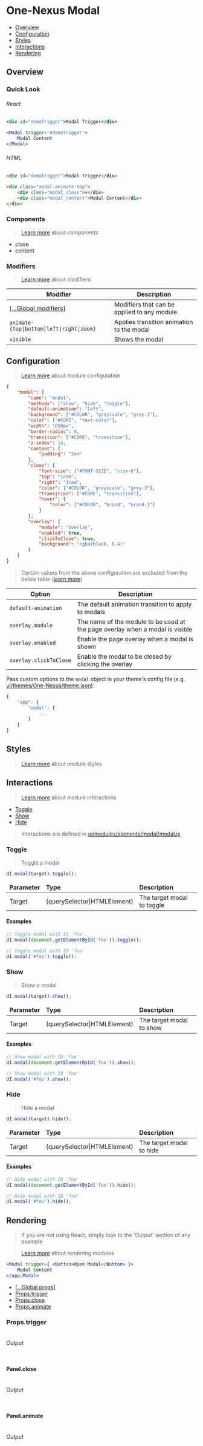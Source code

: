 # One-Nexus Modal

* [Overview](#overview)
* [Configuration](#configuration)
* [Styles](#styles)
* [Interactions](#interactions)
* [Rendering](#rendering)

## Overview

### Quick Look

###### React

```jsx
<div id="demoTrigger">Modal Trigger</div>

<Modal trigger='#demoTrigger'>
    Modal Content
</Modal>
```

###### HTML

```html
<div id="demoTrigger">Modal Trigger</div>

<div class="modal-animate-top">
    <div class="modal_close">×</div>
    <div class="modal_content">Modal Content</div>
</div>
```

### Components

> [Learn more](https://github.com/esr360/One-Nexus/wiki/Components) about components

* close
* content

### Modifiers

> [Learn more](https://github.com/esr360/One-Nexus/wiki/Modifiers) about modifiers

<table class="table">
    <thead>
        <tr>
            <th>Modifier</th>
            <th>Description</th>
        </tr>
    </thead>
    <tbody>
        <tr>
            <td><a href="https://github.com/esr360/One-Nexus/wiki/Global-Modifiers">[...Global modifiers]</a></td>
            <td>Modifiers that can be applied to any module</td>
        </tr>
        <tr>
            <td><code>animate-{top|bottom|left|right|zoom}</code></td>
            <td>Applies transition animation to the modal</td>
        </tr>
        <tr>
            <td><code>visible</code></td>
            <td>Shows the modal</td>
        </tr>
    </tbody>
</table>

## Configuration

> [Learn more](https://github.com/esr360/One-Nexus/wiki/Module-Configuration) about module configutation

```json
{
    "modal": {
        "name": "modal",
        "methods": ["show", "hide", "toggle"],
        "dafault-animation": "left",
        "background": ["#COLOR", "greyscale", "grey-1"],
        "color": ["#CORE", "text-color"],
        "width": "650px",
        "border-radius": 0,
        "transition": ["#CORE", "transition"],
        "z-index": 14,
        "content": {
            "padding": "2em"
        },
        "close": {
            "font-size": ["#FONT-SIZE", "size-6"],
            "top": "1rem",
            "right": "1rem",
            "color": ["#COLOR", "greyscale", "grey-3"],
            "transition": ["#CORE", "transition"],
            "hover": {
                "color": ["#COLOR", "brand", "brand-1"]
            }
        },
        "overlay": {
            "module": "overlay",
            "enabled": true,
            "clickToClose": true,
            "background": "rgba(black, 0.4)"
        }
    }
}
```

> Certain values from the above configuration are excluded from the below table ([learn more](https://github.com/esr360/One-Nexus/tree/master/src/ui/modules#documenting-configuration-properties))

<table class="table">
    <thead>
        <tr>
            <th>Option</th>
            <th>Description</th>
        </tr>
    </thead>
    <tbody>
        <tr>
            <td><code>default-animation</code></td>
            <td>The default animation transition to apply to modals</td>
        </tr>
        <tr>
            <td><code>overlay.module</code></td>
            <td>The name of the module to be used at the page overlay when a modal is visible</td>
        </tr>
        <tr>
            <td><code>overlay.enabled</code></td>
            <td>Enable the page overlay when a modal is shown</td>
        </tr>
        <tr>
            <td><code>overlay.clickToClose</code></td>
            <td>Enable the modal to be closed by clicking the overlay</td>
        </tr>
    </tbody>
</table>

Pass custom options to the `modal` object in your theme's config file (e.g. [ui/themes/One-Nexus/theme.json](../../../themes/One-Nexus/theme.json)):

```js
{
    "app": {
        "modal": {
            ...
        }
    }
}
```

## Styles

> [Learn more](https://github.com/esr360/One-Nexus/wiki/Styling-a-module) about module styles

## Interactions

> [Learn more](https://github.com/esr360/One-Nexus/wiki/Module-interactions) about module interactions

* [Toggle](#toggle)
* [Show](#show)
* [Hide](#hide)

> Interactions are defined in [ui/modules/elements/modal/modal.js](../../../modules/elements/modal/modal.js)

### Toggle

> Toggle a modal

```js
UI.modal(target).toggle();
```

<table>
    <thead>
        <tr>
            <td><b>Parameter</b></td>
            <td><b>Type</b></td>
            <td><b>Description<b/></td>
        </tr>
    </thead>
    <tbody>
        <tr>
            <td>Target</td>
            <td>(querySelector|HTMLElement)</td>
            <td>The target modal to toggle</td>
        </tr>
    </tbody>
</table>

#### Examples

```js
// Toggle modal with ID 'foo'
UI.modal(document.getElementById('foo')).toggle();

// Toggle modal with ID 'foo'
UI.modal('#foo').toggle();
```

### Show

> Show a modal

```js
UI.modal(target).show();
```

<table>
    <thead>
        <tr>
            <td><b>Parameter</b></td>
            <td><b>Type</b></td>
            <td><b>Description<b/></td>
        </tr>
    </thead>
    <tbody>
        <tr>
            <td>Target</td>
            <td>(querySelector|HTMLElement)</td>
            <td>The target modal to show</td>
        </tr>
    </tbody>
</table>

#### Examples

```js
// Show modal with ID 'foo'
UI.modal(document.getElementById('foo')).show();

// Show modal with ID 'foo'
UI.modal('#foo').show();
```

### Hide

> Hide a modal

```js
UI.modal(target).hide();
```

<table>
    <thead>
        <tr>
            <td><b>Parameter</b></td>
            <td><b>Type</b></td>
            <td><b>Description<b/></td>
        </tr>
    </thead>
    <tbody>
        <tr>
            <td>Target</td>
            <td>(querySelector|HTMLElement)</td>
            <td>The target modal to hide</td>
        </tr>
    </tbody>
</table>

#### Examples

```js
// Hide modal with ID 'foo'
UI.modal(document.getElementById('foo')).hide();

// Hide modal with ID 'foo'
UI.modal('#foo').hide();
```

## Rendering

> If you are *not* using React, simply look to the 'Output' section of any example

> [Learn more](https://github.com/esr360/One-Nexus/wiki/Rendering-a-module) about rendering modules

```jsx
<Modal trigger={ <Button>Open Modal</Button> }>
    Modal Content
</app.Modal>
```

* [[...Global props]](https://github.com/esr360/One-Nexus/wiki/Rendering-a-module#global-props)
* [Props.trigger](#TODO)
* [Props.close](#TODO)
* [Props.animate](#TODO)

### Props.trigger

```jsx
```

###### Output

```html
```

#### Panel.close

```jsx
```

###### Output

```html
```

#### Panel.animate

```jsx
```

###### Output

```html
```
